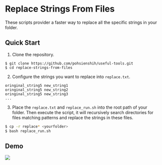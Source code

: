 # Replace Strings From Files
These scripts provider a faster way to replace all the specific strings in your folder.

## Quick Start
1. Clone the repository.
```
$ git clone https://github.com/pohsienshih/useful-tools.git
$ cd replace-strings-from-files
```
2. Configure the strings you want to replace into `replace.txt`.
```config
oringinal_string5 new_string1
oringinal_string5 new_string2
oringinal_string5 new_string3
...
```
3. Place the `replace.txt` and `replace_run.sh` into the root path of your folder. Then execute the script, it will recursively search directories for files matching patterns and replace the strings in these files.
```bash
$ cp -r replace* <yourfolder>
$ bash replace_run.sh
```

## Demo
![](https://i.imgur.com/YHmnVLU.gif)



